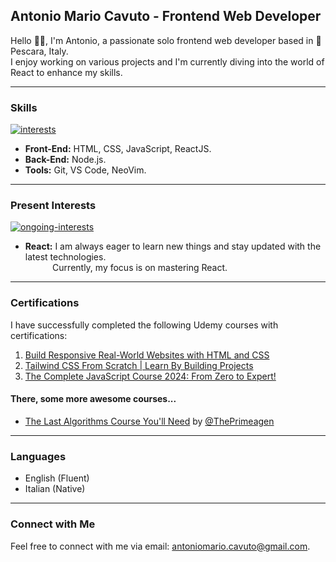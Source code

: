 ## Antonio Mario Cavuto - Frontend Web Developer
Hello 👋🏼, I'm Antonio, a passionate solo frontend web developer based in 📍 Pescara, Italy.  
I enjoy working on various projects and I'm currently diving into the world of React to enhance my skills.

---

### Skills
[![interests](https://skillicons.dev/icons?i=html,css,js,tailwind,nodejs)](https://skillicons.dev)
- **Front-End:** HTML, CSS, JavaScript, ReactJS.
- **Back-End:** Node.js.
- **Tools:** Git, VS Code, NeoVim.
---

### Present Interests

[![ongoing-interests](https://skillicons.dev/icons?i=react)](#)

- **React:** I am always eager to learn new things and stay updated with the latest technologies.  
&nbsp;&nbsp;&nbsp;&nbsp;&nbsp;&nbsp;&nbsp;&nbsp;&nbsp;&nbsp;&nbsp;Currently, my focus is on mastering React.
---

### Certifications
I have successfully completed the following Udemy courses with certifications:
1. [Build Responsive Real-World Websites with HTML and CSS](https://www.udemy.com/certificate/UC-d9c5906c-ed3a-4634-975b-e3be8f5b3502/)
2. [Tailwind CSS From Scratch | Learn By Building Projects](https://www.udemy.com/certificate/UC-cb1585c0-1bf2-4d53-8b28-4697d508e305/)
3. [The Complete JavaScript Course 2024: From Zero to Expert!](https://www.udemy.com/certificate/UC-b98e3e9d-aeea-40c2-9c25-bba9cb7696f7/)
#### There, some more awesome courses...
+ [The Last Algorithms Course You'll Need](https://frontendmasters.com/courses/algorithms/) by [@ThePrimeagen](https://twitter.com/ThePrimeagen)
---

### Languages
- English (Fluent)
- Italian (Native)

---

### Connect with Me
Feel free to connect with me via email: [antoniomario.cavuto@gmail.com](mailto:antoniomario.cavuto@gmail.com).
